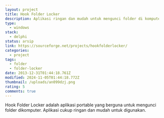 ```yaml
---
layout: project
title: Hook Folder Locker
description: Aplikasi ringan dan mudah untuk mengunci folder di komputer.
type:
  - windows
stack:
  - delphi
status: arsip
link: https://sourceforge.net/projects/hookfolderlocker/
categories:
  - project
tags:
  - folder
  - folder-locker
date: 2013-12-31T01:44:18.761Z
modified: 2024-11-05T01:44:18.772Z
thumbnail: /uploads/an099dzj.png
rating: 5
comments: true
---
```

Hook Folder Locker adalah aplikasi portable yang berguna untuk mengunci folder dikomputer. Aplikasi cukup ringan dan mudah untuk digunakan.